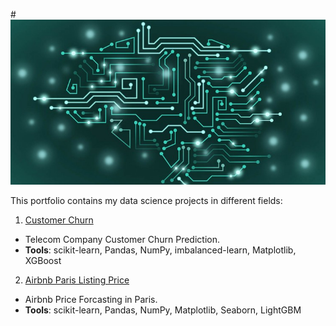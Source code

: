 #![Data Science Portfolio ](Machine-Learning_resize_md.jpg)


This portfolio contains my data science projects in different fields:

1. [Customer Churn](https://github.com/feryah/Data_Science_Portfolio/tree/master/Customer_Churn)
-  Telecom Company Customer Churn Prediction.
- **Tools**: scikit-learn, Pandas, NumPy, imbalanced-learn, Matplotlib, XGBoost

2. [Airbnb Paris Listing Price](https://github.com/feryah/Data_Science_Portfolio/tree/master/Airbnb_Predicting_Paris_Listing_Price)
- Airbnb Price Forcasting in Paris.
- **Tools**: scikit-learn, Pandas, NumPy, Matplotlib, Seaborn, LightGBM
